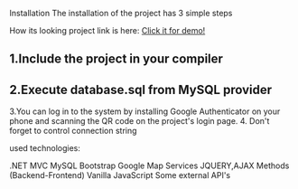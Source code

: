 Installation
The installation of the project has 3 simple steps

How its looking project link is here: <a href="https://personeltakip.responsivesoft.com/oasiscontrolcenter">Click it for demo!</a>

 
1.Include the project in your compiler
---------------------------------------------
2.Execute database.sql from MySQL provider
---------------------------------------------
3.You can log in to the system by installing Google Authenticator
on your phone and scanning the QR code on the project's login page.
4. Don't forget to control connection string 


used technologies:

.NET MVC 
MySQL 
Bootstrap 
Google Map Services
JQUERY,AJAX Methods (Backend-Frontend)
Vanilla JavaScript
Some external API's

 
